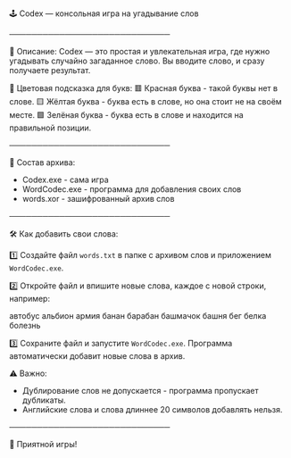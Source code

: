 🕹️ Codex — консольная игра на угадывание слов

─────────────────────────────

📜 Описание:
Codex — это простая и увлекательная игра, где нужно угадывать случайно загаданное слово. 
Вы вводите слово, и сразу получаете результат.

🎨 Цветовая подсказка для букв:
🟥 Красная буква - такой буквы нет в слове.
🟨 Жёлтая буква - буква есть в слове, но она стоит не на своём месте.
🟩 Зелёная буква - буква есть в слове и находится на правильной позиции.

─────────────────────────────

📁 Состав архива:
- Codex.exe - сама игра
- WordCodec.exe - программа для добавления своих слов
- words.xor - зашифрованный архив слов

─────────────────────────────

🛠 Как добавить свои слова:

1️⃣ Создайте файл `words.txt` в папке с архивом слов и приложением `WordCodec.exe`.

2️⃣ Откройте файл и впишите новые слова, каждое с новой строки, например:

автобус
альбион
армия
банан
барабан
башмачок
башня
бег
белка
болезнь

3️⃣ Сохраните файл и запустите `WordCodec.exe`. Программа автоматически добавит новые слова в архив.

⚠️ Важно:
- Дублирование слов не допускается - программа пропускает дубликаты.
- Английские слова и слова длиннее 20 символов добавлять нельзя.

─────────────────────────────

🎉 Приятной игры!
